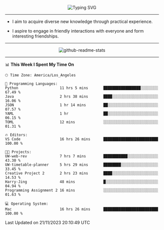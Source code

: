 <p align="center">
  <img src="https://readme-typing-svg.demolab.com?font=Fira+Code&weight=500&size=32&duration=2500&pause=1600&center=true&vCenter=true&random=false&width=1024&height=64&lines=Hi+there+%F0%9F%91%8B;I'm+delighted+you+could+make+it+here+%F0%9F%8E%89;I'm+Harry%2C+a+college+student+still+finding+my+way" alt="Typing SVG" />
</p>


---


- I aim to acquire diverse new knowledge through practical experience.

- I aspire to engage in friendly interactions with everyone and form interesting friendships.


---


<p align="center">
  <img src="https://github-readme-stats.vercel.app/api?username=Harry-Jing&show_icons=true" alt="github-readme-stats"/>
</p>


---

<!--START_SECTION:waka-->
📊 **This Week I Spent My Time On** 

```text
🕑︎ Time Zone: America/Los_Angeles

💬 Programming Languages: 
Python                   11 hrs 5 mins       █████████████████░░░░░░░░   67.49 % 
Java                     2 hrs 38 mins       ████░░░░░░░░░░░░░░░░░░░░░   16.06 % 
JSON                     1 hr 14 mins        ██░░░░░░░░░░░░░░░░░░░░░░░   07.57 % 
YAML                     1 hr                ██░░░░░░░░░░░░░░░░░░░░░░░   06.15 % 
TOML                     12 mins             ░░░░░░░░░░░░░░░░░░░░░░░░░   01.31 % 

🔥 Editors: 
VS Code                  16 hrs 26 mins      █████████████████████████   100.00 % 

🐱‍💻 Projects: 
UW-web-rev               7 hrs 7 mins        ███████████░░░░░░░░░░░░░░   43.30 % 
UW-timetable-planner     5 hrs 29 mins       ████████░░░░░░░░░░░░░░░░░   33.45 % 
Creative Project 2       2 hrs 23 mins       ████░░░░░░░░░░░░░░░░░░░░░   14.53 % 
Harry-Jing               48 mins             █░░░░░░░░░░░░░░░░░░░░░░░░   04.94 % 
Programming Assignment 2 16 mins             ░░░░░░░░░░░░░░░░░░░░░░░░░   01.63 % 

💻 Operating System: 
Mac                      16 hrs 26 mins      █████████████████████████   100.00 % 
```


 Last Updated on 21/11/2023 20:10:49 UTC
<!--END_SECTION:waka-->
